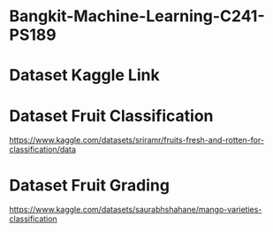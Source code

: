# Bangkit-Machine-Learning-C241-PS189

# Dataset Kaggle Link

# Dataset Fruit Classification
https://www.kaggle.com/datasets/sriramr/fruits-fresh-and-rotten-for-classification/data

# Dataset Fruit Grading
https://www.kaggle.com/datasets/saurabhshahane/mango-varieties-classification

